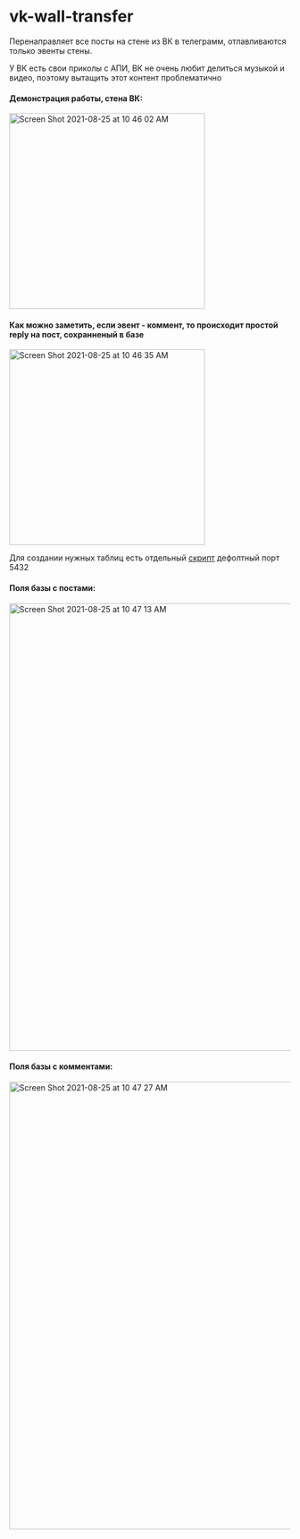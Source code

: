 # vk-wall-transfer

Перенаправляет все посты на стене из ВК в телеграмм, отлавливаются только эвенты стены.

У ВК есть свои приколы с АПИ, ВК не очень любит делиться музыкой и видео, поэтому вытащить этот контент проблематично


#### Демонстрация работы, стена ВК:

<img width="350" alt="Screen Shot 2021-08-25 at 10 46 02 AM" src="https://user-images.githubusercontent.com/69805852/130756652-ca7ac149-d720-4306-8769-7824ed1c5af7.png">


#### Как можно заметить, если эвент - коммент, то происходит простой reply на пост, сохранненый в базе

<img width="350" alt="Screen Shot 2021-08-25 at 10 46 35 AM" src="https://user-images.githubusercontent.com/69805852/130756712-96d33c55-3204-4a16-a012-cd4df0c0b0a9.png">

Для создании нужных таблиц есть отдельный [скрипт](https://github.com/Rukopet/vk-wall-transfer/blob/main/data/create_tables.py)
дефолтный порт 5432
#### Поля базы с постами:

<img width="800" alt="Screen Shot 2021-08-25 at 10 47 13 AM" src="https://user-images.githubusercontent.com/69805852/130756727-3697f904-7218-408f-9d90-032a31705fc1.png">

#### Поля базы с комментами:

<img width="800" alt="Screen Shot 2021-08-25 at 10 47 27 AM" src="https://user-images.githubusercontent.com/69805852/130756746-bb5c919f-2adf-4212-bef6-d2be871326da.png">



